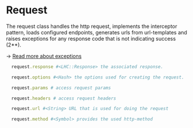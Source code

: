 Request
===

The request class handles the http request,
implements the interceptor pattern,
loads configured endpoints,
generates urls from url-templates
and raises exceptions for any response code that is not indicating success (2**).

→ [Read more about exceptions](exceptions.md)

```ruby
  request.response #<LHC::Response> the associated response.

  request.options #<Hash> the options used for creating the request.

  request.params # access request params

  request.headers # access request headers

  request.url #<String> URL that is used for doing the request

  request.method #<Symbol> provides the used http-method
```
